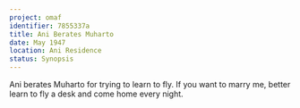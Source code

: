 ```yaml
---
project: omaf
identifier: 7855337a
title: Ani Berates Muharto
date: May 1947 
location: Ani Residence
status: Synopsis
---
```


Ani berates Muharto for trying to learn to fly. If you want to marry me, better learn to fly a desk and come home every night. 

